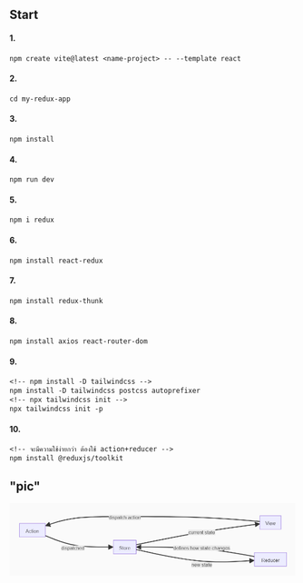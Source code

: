 ## Start
#### 1.
    npm create vite@latest <name-project> -- --template react
#### 2.
    cd my-redux-app
#### 3.
    npm install
#### 4.
    npm run dev
#### 5.
    npm i redux
#### 6.
    npm install react-redux
#### 7.
    npm install redux-thunk
#### 8.
    npm install axios react-router-dom
#### 9.
    <!-- npm install -D tailwindcss -->
    npm install -D tailwindcss postcss autoprefixer
    <!-- npx tailwindcss init -->
    npx tailwindcss init -p
#### 10. 
    <!-- จะมีความใช้ง่ายกว่า ต้องใช้ action+reducer -->
    npm install @reduxjs/toolkit


## "pic"
![alt text](image.png)


